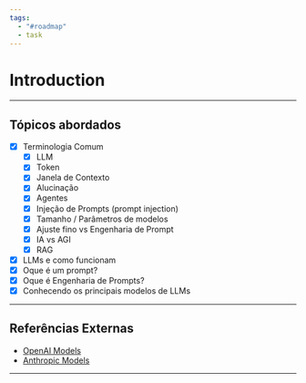 ```yaml
---
tags:
  - "#roadmap"
  - task
---
```

# Introduction

---
## Tópicos abordados

- [x] Terminologia Comum
	- [x] LLM
	- [x] Token
	- [x] Janela de Contexto
	- [x] Alucinação
	- [x] Agentes
	- [x] Injeção de Prompts (prompt injection)
	- [x] Tamanho / Parâmetros de modelos
	- [x] Ajuste fino vs Engenharia de Prompt
	- [x] IA vs AGI
	- [x] RAG
- [x] LLMs e como funcionam
- [x] Oque é um prompt?
- [x] Oque é Engenharia de Prompts?
- [x] Conhecendo os principais modelos de LLMs

---

## Referências Externas
- [OpenAI Models](https://platform.openai.com/docs/models)
- [Anthropic Models](https://docs.anthropic.com/en/docs/about-claude/models/overview)

---
